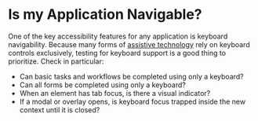 # Is my Application Navigable?

One of the key accessibility features for any application is keyboard navigability. Because many forms of [assistive technology](screen-readers.md) rely on keyboard controls exclusively, testing for keyboard support is a good thing to prioritize. Check in particular:

* Can basic tasks and workflows be completed using only a keyboard?
* Can all forms be completed using only a keyboard?
* When an element has tab focus, is there a visual indicator?
* If a modal or overlay opens, is keyboard focus trapped inside the new context until it is closed?

